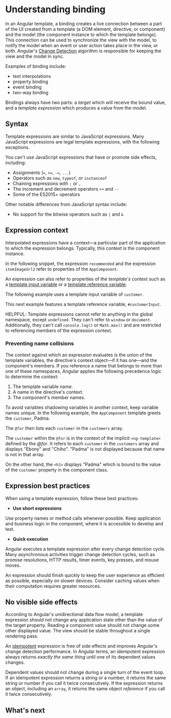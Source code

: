 # Understanding binding

In an Angular template, a binding creates a live connection between a part of the UI created from a template (a DOM element, directive, or component) and the model (the component instance to which the template belongs). This connection can be used to synchronize the view with the model, to notify the model when an event or user action takes place in the view, or both. Angular's [Change Detection](best-practices/runtime-performance) algorithm is responsible for keeping the view and the model in sync.

Examples of binding include:

* text interpolations
* property binding
* event binding
* two-way binding

Bindings always have two parts: a _target_ which will receive the bound value, and a _template expression_ which produces a value from the model.

## Syntax

Template expressions are similar to JavaScript expressions.
Many JavaScript expressions are legal template expressions, with the following exceptions.

You can't use JavaScript expressions that have or promote side effects, including:

* Assignments (`=`, `+=`, `-=`, `...`)
* Operators such as `new`, `typeof`, or `instanceof`
* Chaining expressions with <code>;</code> or <code>,</code>
* The increment and decrement operators `++` and `--`
* Some of the ES2015+ operators

Other notable differences from JavaScript syntax include:

* No support for the bitwise operators such as `|` and `&`

## Expression context

Interpolated expressions have a context—a particular part of the application to which the expression belongs.  Typically, this context is the component instance.

In the following snippet, the expression `recommended` and the expression `itemImageUrl2` refer to properties of the `AppComponent`.

<docs-code path="src/content/examples/interpolation/src/app/app.component.html" visibleRegion="component-context" header="src/app/app.component.html"/>

An expression can also refer to properties of the _template's_ context such as a [template input variable](guide/directives/structural-directives#shorthand) or a [template reference variable](guide/templates/reference-variables).

The following example uses a template input variable of `customer`.

<docs-code path="src/content/examples/interpolation/src/app/app.component.html" visibleRegion="template-input-variable" header="src/app/app.component.html (template input variable)"/>

This next example features a template reference variable, `#customerInput`.

<docs-code path="src/content/examples/interpolation/src/app/app.component.html" visibleRegion="template-reference-variable" header="src/app/app.component.html (template reference variable)"/>

HELPFUL: Template expressions cannot refer to anything in the global namespace, except `undefined`.  They can't refer to `window` or `document`.  Additionally, they can't call `console.log()` or `Math.max()` and are restricted to referencing members of the expression context.

### Preventing name collisions

The context against which an expression evaluates is the union of the template variables, the directive's context object—if it has one—and the component's members.
If you reference a name that belongs to more than one of these namespaces, Angular applies the following precedence logic to determine the context:

1. The template variable name.
1. A name in the directive's context.
1. The component's member names.

To avoid variables shadowing variables in another context, keep variable names unique.
In the following example, the `AppComponent` template greets the `customer`, Padma.

The `@for` then lists each `customer` in the `customers` array.

<docs-code path="src/content/examples/interpolation/src/app/app.component.1.ts" visibleRegion="var-collision" header="src/app/app.component.ts"/>

The `customer` within the `@for` is in the context of the implicit `<ng-template>` defined by the _@for_.  It refers to each `customer` in the `customers` array and displays "Ebony" and "Chiho".  "Padma" is not displayed because that name is not in that array.

On the other hand, the `<h1>` displays "Padma" which is bound to the value of the `customer` property in the component class.

## Expression best practices

When using a template expression, follow these best practices:

* **Use short expressions**

Use property names or method calls whenever possible.  Keep application and business logic in the component, where it is accessible to develop and test.

* **Quick execution**

Angular executes a template expression after every change detection cycle.  Many asynchronous activities trigger change detection cycles, such as promise resolutions, HTTP results, timer events, key presses, and mouse moves.

An expression should finish quickly to keep the user experience as efficient as possible, especially on slower devices.  Consider caching values when their computation requires greater resources.

## No visible side effects

According to Angular's unidirectional data flow model, a template expression should not change any application state other than the value of the target property.  Reading a component value should not change some other displayed value.  The view should be stable throughout a single rendering pass.

  <docs-callout title='Idempotent expressions reduce side effects'>

An [idempotent](https://en.wikipedia.org/wiki/Idempotence) expression is free of side effects and improves Angular's change detection performance.  In Angular terms, an idempotent expression always returns _exactly the same thing_ until one of its dependent values changes.

Dependent values should not change during a single turn of the event loop.  If an idempotent expression returns a string or a number, it returns the same string or number if you call it twice consecutively.  If the expression returns an object, including an `array`, it returns the same object _reference_ if you call it twice consecutively.

  </docs-callout>

## What's next

<docs-pill-row>
  <docs-pill href="guide/templates/property-binding" title="Property binding"/>
  <docs-pill href="guide/templates/event-binding" title="Event binding"/>
</docs-pill-row>
